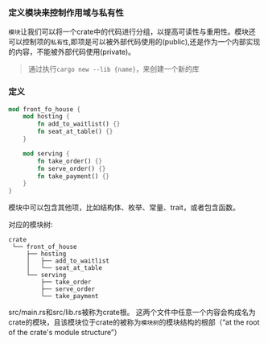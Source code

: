 ### 定义模块来控制作用域与私有性

`模块`让我们可以将一个crate中的代码进行分组，以提高可读性与重用性。模块还可以控制项的`私有性`,即项是可以被外部代码使用的(public),还是作为一个内部实现的内容，不能被外部代码使用(private)。

> 通过执行`cargo new --lib {name}`，来创建一个新的库

### 定义
```Rust
mod front_fo_house {
    mod hosting {
        fn add_to_waitlist() {}
        fn seat_at_table() {}
    }

    mod serving {
        fn take_order() {}
        fn serve_order() {}
        fn take_payment() {}
    }
}
```
模块中可以包含其他项，比如结构体、枚举、常量、trait，或者包含函数。

对应的模块树:
```
crate
 └── front_of_house
     ├── hosting
     │   ├── add_to_waitlist
     │   └── seat_at_table
     └── serving
         ├── take_order
         ├── serve_order
         └── take_payment
```
src/main.rs和src/lib.rs被称为crate根。
这两个文件中任意一个内容会构成名为crate的模块，且该模块位于crate的被称为`模块树`的模块结构的根部（“at the root of the crate's module structure”）